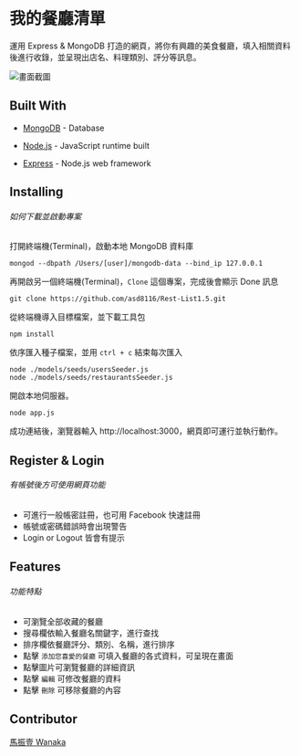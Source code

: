 # 我的餐廳清單

運用 Express & MongoDB 打造的網頁，將你有興趣的美食餐廳，填入相關資料後進行收錄，並呈現出店名、料理類別、評分等訊息。

![畫面截圖](https://i.imgur.com/UCaYjxM.jpg)

## Built With

- [MongoDB](https://www.mongodb.com/download-center/community) - Database

* [Node.js](https://nodejs.org/en/) - JavaScript runtime built

- [Express](https://expressjs.com/zh-tw/starter/installing.html) - Node.js web framework

## Installing

###### 如何下載並啟動專案

打開終端機(Terminal)，啟動本地 MongoDB 資料庫

```
mongod --dbpath /Users/[user]/mongodb-data --bind_ip 127.0.0.1
```

再開啟另一個終端機(Terminal)，`Clone` 這個專案，完成後會顯示 Done 訊息

```
git clone https://github.com/asd8116/Rest-List1.5.git
```

從終端機導入目標檔案，並下載工具包

```
npm install
```

依序匯入種子檔案，並用 `ctrl + c` 結束每次匯入

```
node ./models/seeds/usersSeeder.js
node ./models/seeds/restaurantsSeeder.js
```

開啟本地伺服器。

```
node app.js
```

成功連結後，瀏覽器輸入 http://localhost:3000，網頁即可運行並執行動作。

## Register & Login

###### 有帳號後方可使用網頁功能

- 可進行一般帳密註冊，也可用 Facebook 快速註冊
- 帳號或密碼錯誤時會出現警告
- Login or Logout 皆會有提示

## Features

###### 功能特點

- 可瀏覽全部收藏的餐廳
- 搜尋欄依輸入餐廳名關鍵字，進行查找
- 排序欄依餐廳評分、類別、名稱，進行排序
- 點擊 `添加您喜愛的餐廳` 可填入餐廳的各式資料，可呈現在畫面
- 點擊圖片可瀏覽餐廳的詳細資訊
- 點擊 `編輯` 可修改餐廳的資料
- 點擊 `刪除` 可移除餐廳的內容

## Contributor

[馬振壹 Wanaka](https://github.com/asd8116)
